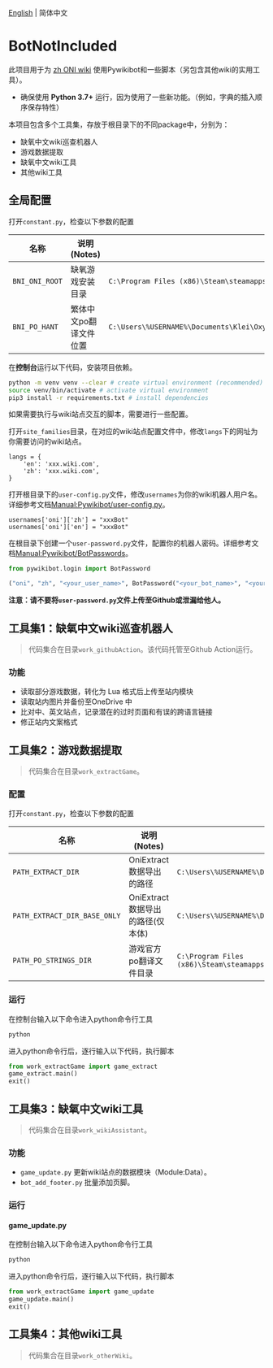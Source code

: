 [English](README.md) | 简体中文

# BotNotIncluded

此项目用于为 [zh ONI wiki](https://oxygennotincluded.wiki.gg/zh) 使用Pywikibot和一些脚本（另包含其他wiki的实用工具）。

- 确保使用 **Python 3.7+** 运行，因为使用了一些新功能。（例如，字典的插入顺序保存特性）

本项目包含多个工具集，存放于根目录下的不同package中，分别为：

- 缺氧中文wiki巡查机器人
- 游戏数据提取
- 缺氧中文wiki工具
- 其他wiki工具

## 全局配置

打开`constant.py`，检查以下参数的配置

| 名称           | 说明 (Notes)           | 默认值                                                       |
| -------------- | ---------------------- | ------------------------------------------------------------ |
| `BNI_ONI_ROOT` | 缺氧游戏安装目录       | `C:\Program Files (x86)\Steam\steamapps\common\OxygenNotIncluded` |
| `BNI_PO_HANT`  | 繁体中文po翻译文件位置 | `C:\Users\%USERNAME%\Documents\Klei\OxygenNotIncluded\mods\Steam\2906930548\strings.po` |

在**控制台**运行以下代码，安装项目依赖。

```sh
python -m venv venv --clear # create virtual environment (recommended)
source venv/bin/activate # activate virtual environment
pip3 install -r requirements.txt # install dependencies
```

如果需要执行与wiki站点交互的脚本，需要进行一些配置。

打开`site_families`目录，在对应的wiki站点配置文件中，修改`langs`下的网址为你需要访问的wiki站点。

```
langs = {
    'en': 'xxx.wiki.com',
    'zh': 'xxx.wiki.com',
}
```

打开根目录下的`user-config.py`文件，修改`usernames`为你的wiki机器人用户名。详细参考文档[Manual:Pywikibot/user-config.py](https://www.mediawiki.org/wiki/Manual:Pywikibot/user-config.py)。

```
usernames['oni']['zh'] = "xxxBot"
usernames['oni']['en'] = "xxxBot"
```

在根目录下创建一个`user-password.py`文件，配置你的机器人密码。详细参考文档[Manual:Pywikibot/BotPasswords](https://www.mediawiki.org/wiki/Manual:Pywikibot/BotPasswords)。

```python
from pywikibot.login import BotPassword

("oni", "zh", "<your_user_name>", BotPassword("<your_bot_name>", "<your_bot_password>"))
```

**注意：请不要将`user-password.py`文件上传至Github或泄漏给他人。**



## 工具集1：缺氧中文wiki巡查机器人

> 代码集合在目录`work_githubAction`。该代码托管至Github Action运行。

### 功能

- 读取部分游戏数据，转化为 Lua 格式后上传至站内模块
- 读取站内图片并备份至OneDrive 中
- 比对中、英文站点，记录潜在的过时页面和有误的跨语言链接
- 修正站内文案格式



## 工具集2：游戏数据提取

> 代码集合在目录`work_extractGame`。

### 配置

打开`constant.py`，检查以下参数的配置

| 名称                         | 说明 (Notes)                     | 默认值                                                       |
| ---------------------------- | -------------------------------- | ------------------------------------------------------------ |
| `PATH_EXTRACT_DIR`           | OniExtract数据导出的路径         | `C:\Users\%USERNAME%\Documents\Klei\OxygenNotIncluded\export\database\` |
| `PATH_EXTRACT_DIR_BASE_ONLY` | OniExtract数据导出的路径(仅本体) | `C:\Users\%USERNAME%\Documents\Klei\OxygenNotIncluded\export\database_base\` |
| `PATH_PO_STRINGS_DIR`        | 游戏官方po翻译文件目录           | `C:\Program Files (x86)\Steam\steamapps\common\OxygenNotIncluded\OxygenNotIncluded_Data\StreamingAssets\strings\` |

### 运行

在控制台输入以下命令进入python命令行工具

```sh
python
```

进入python命令行后，逐行输入以下代码，执行脚本

```python
from work_extractGame import game_extract
game_extract.main()
exit()
```



## 工具集3：缺氧中文wiki工具

> 代码集合在目录`work_wikiAssistant`。

### 功能

- `game_update.py` 更新wiki站点的数据模块（Module:Data）。
- `bot_add_footer.py` 批量添加页脚。

### 运行

#### game_update.py

在控制台输入以下命令进入python命令行工具

```sh
python
```

进入python命令行后，逐行输入以下代码，执行脚本

```python
from work_extractGame import game_update
game_update.main()
exit()
```



## 工具集4：其他wiki工具

> 代码集合在目录`work_otherWiki`。
